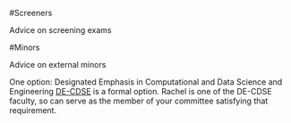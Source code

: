#Screeners

Advice on screening exams

#Minors

Advice on external minors

One option: Designated Emphasis in Computational and Data Science and
Engineering [DE-CDSE](http://citris-uc.org/decse-mission/) is a formal option.
Rachel is one of the DE-CDSE faculty, so can serve as the member of your
committee satisfying that requirement.
